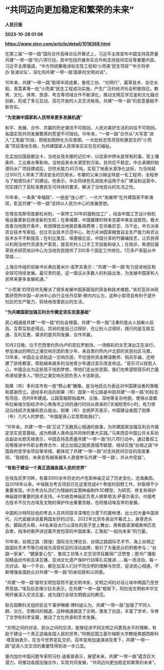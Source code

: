 # “共同迈向更加稳定和繁荣的未来”
**人民日报**

**2023-10-28 01:06**

**https://www.stcn.com/article/detail/1018368.html**

在第三届“一带一路”国际合作高峰论坛开幕式上，习近平主席宣布中国支持高质量共建“一带一路”的八项行动，其中包括开展务实合作和支持民间交往等重要内容。习近平主席强调，“中方将统筹推进标志性工程和‘小而美’民生项目”“中方将举办‘良渚论坛’，深化同共建‘一带一路’国家的文明对话”。

10年来，共建“一带一路”取得丰硕成果，鲁班工坊、“光明行”、菌草技术、杂交水稻、青蒿素等一批“小而美”民生工程成功实施，产生广泛的经济社会积极效应。教育、文化、体育、旅游、考古等领域合作不断深化，推动文明互学互鉴和文化融合创新，形成了多元互动、百花齐放的人文交流格局，共建“一带一路”的民意基础不断夯实。

**“为发展中国家和人民带来更多发展机遇”**

和平、发展、合作、共赢的历史潮流不可阻挡，人民对美好生活的向往不可阻挡，各国实现共同发展繁荣的愿望不可阻挡。10年来，“一带一路”合作从“大写意”进入“工笔画”阶段，把规划图转化为实景图，一大批标志性项目和惠民生的“小而美”项目落地生根，为共建国家人民带来实实在在的福祉。

在孟加拉国首都达卡，当地女孩冬娜的记忆中，以往家中停水是常有的事。受土壤条件、工业废水等影响，当地自来水水源受到污染，且供应不稳定。中企承建的帕德玛水厂项目建成后，日供水能力45万吨，实现了地表水源净化达标，为当地超过300万人带来了清洁安全的饮用水。冬娜的父亲沙赫达特是一名工程师，全程参与了帕德玛水厂的建设。他表示，中企将绿色先进技术运用于水厂建设和运营中，切实践行了高标准惠民生可持续的要求，解决了当地民众的生活之忧。

10年来，一条条“幸福路”、一座座“连心桥”、一片片“发展带”在共建国家不断涌现，彰显共建“一带一路”坚持以人民为中心的发展思想。

在塔吉克斯坦首都杜尚别，一家停工30年的面粉加工厂，经由中国工艺设计和机电设备更新后焕发新的生机；在柬埔寨，中国援建的特本克蒙中柬友谊医院，极大改善当地医疗条件，有效降低当地居民看病费用；在坦桑尼亚、乌干达，中方派来农业技术专家组、创立农业技术示范中心，助力非洲国家粮食自主生产能力和农业技术水平不断提高；在利比里亚、埃塞俄比亚，中国分享的竹藤编技艺，让农民得以利用当地竹资源生产家具，提高农村人口手工艺技能和收入；在南非，希德拉菌草技术研究培训中心为当地农民提供了200多个固定工作岗位，1万多户家庭从中受益……

上海合作组织前秘书长弗拉基米尔·诺罗夫表示：“共建‘一带一路’有力促进地区和全球可持续发展。最可贵的是，这一倡议从多数人的利益出发，为发展中国家和人民带来更多发展机遇。”

“‘小而美’的项目优先解决了很多发展中国家面临的资金和技术难题。”肯尼亚非洲政策研究所中国—非洲中心执行主任丹尼斯·穆内内认为，这种小型项目有利于提升社区的生产能力，较快地改善民众的生活。

**“为共建国家加强互利合作奠定坚实民意基础”**

民心相通是共建“一带一路”的社会根基。共建“一带一路”注重的是众人拾柴火焰高、互帮互助走得远，崇尚的是自己过得好、也让别人过得好，践行的是互联互通、互利互惠，谋求的是共同发展、合作共赢。

10月2日晚，位于巴西里约热内卢的克拉罗剧场，一场精彩的文艺演出正在进行。参加演出的明日之潮交响乐团的青少年，来自里约热内卢北部的贫民社区马累。13年来，中国企业资助这一交响乐团，不仅提供资金聘请教师、购买乐器，还修建了排练教室，帮助越来越多的当地青少年通过音乐改变命运。“音乐可以抚慰人心。中国企业为这些孩子找到梦想，带他们走出贫民窟，我们也希望把音乐的力量传递给更多人。”明日之潮交响乐团负责人卡洛斯说。

刚果（布）多利吉市有一座“劈山者”雕像，是当地民众为表达对中国建设者的尊敬和感谢而立。途经多利吉的刚果（布）国家一号公路是中刚共建“一带一路”的标志性项目，历时8年建成。公路穿越原始森林、丘陵、湿地等复杂地貌，使得从首都布拉柴维尔到经济中心黑角市之间的通行时间从原来的7天缩短至6小时，有力带动沿线经济发展和民众就业。刚果（布）总统萨苏表示，中国建设者圆了刚果（布）几代人的梦想，“中国是真心实意帮助我们”。

“10年来，共建‘一带一路’见证了无数民心相通的故事，为共建国家加强互利合作奠定坚实民意基础，成为构建人类命运共同体的重大实践。”马来西亚中国公共关系协会副会长颜天禄表示，中国支持高质量共建“一带一路”的八项行动中，通过鲁班工坊等推进中外职业教育合作、成立丝绸之路旅游城市联盟、继续实施“丝绸之路”中国政府奖学金项目等举措，都体现了共建“一带一路”对支持民间交往的高度重视，“我相信，未来会有越来越多人直接参与共建‘一带一路’，并从中受益”。

**“有助于建设一个真正造福各国人民的世界”**

在埃及尼罗河畔，有着3000余年历史的卢克索神庙见证了历史变化、沧海桑田。自2018年以来，中埃联合考古项目已在这里完成4个季度的田野工作，并取得不少重要发现。中方考古队员们为残缺的孟图神庙制作3D模型，为研究、修复和保护神庙提供重要的技术支持。卡尔纳克神庙区负责人穆斯塔法·萨基尔表示，中国考古技术不仅为古埃及文物的保护作出重要贡献，也将推动埃及学的发展。

中国和沙特阿拉伯的考古人员共同探寻深埋在沙漠下的塞林港，出土的大量中国宋代、元代瓷器诉说着两国友好的过往。2022年北京冬奥会开幕式上，身穿虎头衣、脚踩虎头鞋，44名来自太行山深处的孩子登上舞台，用希腊语演唱奥林匹克会歌，纯净的歌声讲述着开放包容的中国故事，汇聚起“一起向未来”的力量。

10年来，丝绸之路（敦煌）国际文化博览会、丝绸之路国际艺术节、海上丝绸之路国际艺术节等已经成为深受欢迎的活动品牌，吸引了大量民众的积极参与；“丝路一家亲”、“健康爱心包”、鲁班工坊等人文交流项目赢得广泛赞誉；图书广播影视精品创作和互译互播、亚洲文化遗产保护行动等扎实推进……每一场活动、每一次对话、每一个平台，都在加深人们对不同文明的理解与欣赏，促进民心相通，不断增强各国民众对共建“一带一路”的亲切感和认同感。

“共建‘一带一路’倡导文明包容而不是文明冲突，文明之间的对话让埃中两国乃至世界受益。”埃及前总理沙拉夫表示，在共建“一带一路”框架下，阿拉伯文明和中华文明开展深入交流互鉴，成为践行全球文明倡议的典范。

联合国教科文组织前总干事伊琳娜·博科娃认为，共建“一带一路”加强了不同人群、文化、宗教间的相遇，这种相遇塑造了文明，激发了创造，丰富了学术，孕育了文学和科学宝藏，推动了文化传承和艺术发展。

“文明之间的对话、民众之间的交流，能够促进不同文明之间更高水平的理解，有助于建设一个真正造福各国人民的世界。”阿根廷国立基尔梅斯大学教授弗朗西斯科·塔亚纳表示，在当今世界变乱交织、百年变局加速演进背景下，共建“一带一路”促进人文交流的重要性得到进一步凸显。

塞内加尔中国问题专家阿马杜·迪奥普表示，展望未来，共建“一带一路”蕴含巨大潜力，将推动各国加强合作，实现共同发展，“共同迈向更加稳定和繁荣的未来”。